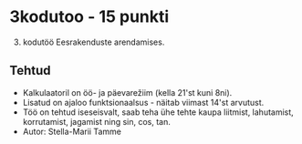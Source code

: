 # 3kodutoo - 15 punkti
3. kodutöö Eesrakenduste arendamises.

## Tehtud

* Kalkulaatoril on öö- ja päevarežiim (kella 21'st kuni 8ni). 
* Lisatud on ajaloo funktsionaalsus - näitab viimast 14'st arvutust.
* Töö on tehtud iseseisvalt, saab teha ühe tehte kaupa liitmist, lahutamist, korrutamist, jagamist ning sin, cos, tan. 
* Autor: Stella-Marii Tamme


